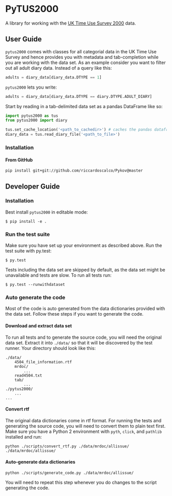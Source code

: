# PyTUS2000

A library for working with the [UK Time Use Survey 2000](http://doi.org/10.5255/UKDA-SN-4504-1) data.

## User Guide

`pytus2000` comes with classes for all categorial data in the UK Time Use Survey and hence provides you with metadata and tab-completion while you are working with the data set. As an example consider you want to filter out all adult diary data. Instead of a query like this:

```python
adults = diary_data[diary_data.DTYPE == 1]
```

`pytus2000` lets you write:

```python
adults = diary_data[diary_data.DTYPE == diary.DTYPE.ADULT_DIARY]
```

Start by reading in a tab-delimited data set as a pandas DataFrame like so:

```python
import pytus2000 as tus
from pytus2000 import diary

tus.set_cache_location('<path_to_cachedir>') # caches the pandas dataframe, next read will be fast
diary_data = tus.read_diary_file('<path_to_file>')
```

### Installation

#### From GitHub

`pip install git+git://github.com/riccardoscalco/Pykov@master`

## Developer Guide

### Installation

Best install `pytus2000` in editable mode:

    $ pip install -e .

### Run the test suite

Make sure you have set up your environment as described above. Run the test suite with py.test:

    $ py.test

Tests including the data set are skipped by default, as the data set might be unavailable and tests are slow. To run all tests run:

    $ py.test --runwithdataset

### Auto generate the code

Most of the code is auto generated from the data dictionaries provided with the data set. Follow these steps if you want to generate the code.

#### Download and extract data set

To run all tests and to generate the source code, you will need the original data set. Extract it into `./data/` so that it will be discovered by the test runner. Your directory should look like this:

    ./data/
        4504_file_information.rtf
        mrdoc/
            ...
        read4504.txt
        tab/
            ...
    ./pytus2000/
        ...
    ...

#### Convert rtf

The original data dictionaries come in rtf format. For running the tests and generating the source code, you will need to convert them to plain text first. Make sure you have a Python 2 environment with `pyth`, `click`, and `pathlib` installed and run:

    python ./scripts/convert_rtf.py ./data/mrdoc/allissue/ ./data/mrdoc/allissue/

#### Auto-generate data dictionaries

    python ./scripts/generate_code.py ./data/mrdoc/allissue/

You will need to repeat this step whenever you do changes to the script generating the code.
